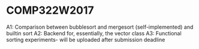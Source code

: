 # COMP322W2017

A1: Comparison between bubblesort and mergesort (self-implemented) and builtin sort
A2: Backend for, essentially, the vector class
A3: Functional sorting experiments- will be uploaded after submission deadline
